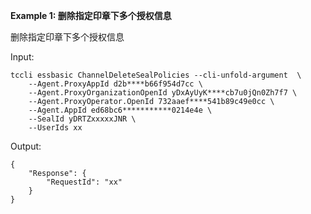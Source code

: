 **Example 1: 删除指定印章下多个授权信息**

删除指定印章下多个授权信息

Input: 

```
tccli essbasic ChannelDeleteSealPolicies --cli-unfold-argument  \
    --Agent.ProxyAppId d2b****b66f954d7cc \
    --Agent.ProxyOrganizationOpenId yDxAyUyK****cb7u0jQn0Zh7f7 \
    --Agent.ProxyOperator.OpenId 732aaef****541b89c49e0cc \
    --Agent.AppId ed68bc6***********0214e4e \
    --SealId yDRTZxxxxxJNR \
    --UserIds xx
```

Output: 
```
{
    "Response": {
        "RequestId": "xx"
    }
}
```

